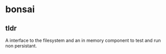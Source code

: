 # bonsai

## tldr

A interface to the filesystem and an in memory component to test and run non persistant.